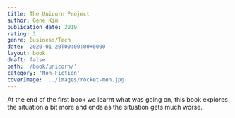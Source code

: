 ```yaml
---
title: The Unicorn Project
author: Gene Kim
publication_date: 2019
rating: 3
genre: Business/Tech
date: '2020-01-20T00:00:00+0000'
layout: book
draft: false
path: '/book/unicorn/'
category: 'Non-Fiction'
coverImage: '../images/rocket-men.jpg'
---
```

At the end of the first book we learnt what was going on, this book explores the situation a bit more and ends as the situation gets much worse. 